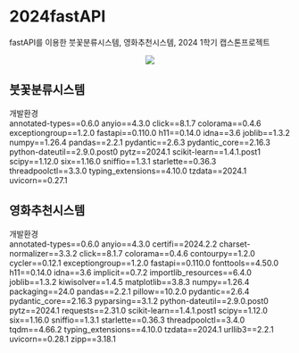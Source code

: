# 2024fastAPI
fastAPI를 이용한 붓꽃분류시스템, 영화추천시스템, 2024 1학기 캡스톤프로젝트
<div align=center>
  <img src="https://img.shields.io/badge/python-3670A0?style=for-the-badge&logo=python&logoColor=ffdd54">
</div>

## 붓꽃분류시스템
개발환경 <br>
annotated-types==0.6.0
anyio==4.3.0
click==8.1.7
colorama==0.4.6
exceptiongroup==1.2.0
fastapi==0.110.0
h11==0.14.0
idna==3.6
joblib==1.3.2
numpy==1.26.4
pandas==2.2.1
pydantic==2.6.3
pydantic_core==2.16.3
python-dateutil==2.9.0.post0
pytz==2024.1
scikit-learn==1.4.1.post1
scipy==1.12.0
six==1.16.0
sniffio==1.3.1
starlette==0.36.3
threadpoolctl==3.3.0
typing_extensions==4.10.0
tzdata==2024.1
uvicorn==0.27.1

## 영화추천시스템
개발환경 <br>
annotated-types==0.6.0
anyio==4.3.0
certifi==2024.2.2
charset-normalizer==3.3.2
click==8.1.7
colorama==0.4.6
contourpy==1.2.0
cycler==0.12.1
exceptiongroup==1.2.0
fastapi==0.110.0
fonttools==4.50.0
h11==0.14.0
idna==3.6
implicit==0.7.2
importlib_resources==6.4.0
joblib==1.3.2
kiwisolver==1.4.5
matplotlib==3.8.3
numpy==1.26.4
packaging==24.0
pandas==2.2.1
pillow==10.2.0
pydantic==2.6.4
pydantic_core==2.16.3
pyparsing==3.1.2
python-dateutil==2.9.0.post0
pytz==2024.1
requests==2.31.0
scikit-learn==1.4.1.post1
scipy==1.12.0
six==1.16.0
sniffio==1.3.1
starlette==0.36.3
threadpoolctl==3.4.0
tqdm==4.66.2
typing_extensions==4.10.0
tzdata==2024.1
urllib3==2.2.1
uvicorn==0.28.1
zipp==3.18.1
